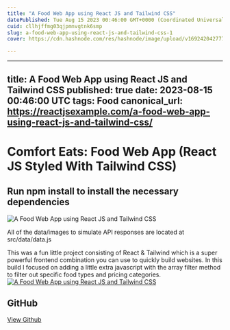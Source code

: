 ```yaml
---
title: "A Food Web App using React JS and Tailwind CSS"
datePublished: Tue Aug 15 2023 00:46:00 GMT+0000 (Coordinated Universal Time)
cuid: cllhjffmg03qjpmnvgtnk6smp
slug: a-food-web-app-using-react-js-and-tailwind-css-1
cover: https://cdn.hashnode.com/res/hashnode/image/upload/v1692420427770/27cb869a-96c2-400e-b863-4b65ab48aad3.jpeg

---
```


---
title: A Food Web App using React JS and Tailwind CSS
published: true
date: 2023-08-15 00:46:00 UTC
tags: Food
canonical_url: https://reactjsexample.com/a-food-web-app-using-react-js-and-tailwind-css/
---

# Comfort Eats: Food Web App (React JS Styled With Tailwind CSS)

## Run npm install to install the necessary dependencies
 ![A Food Web App using React JS and Tailwind CSS](https://cdn.hashnode.com/res/hashnode/image/upload/v1692420427770/27cb869a-96c2-400e-b863-4b65ab48aad3.jpeg)

All of the data/images to simulate API responses are located at src/data/data.js

This was a fun little project consisting of React & Tailwind which is a super powerful frontend combination you can use to quickly build websites. In this build I focused on adding a little extra javascript with the array filter method to filter out specific food types and pricing categories.[![A Food Web App using React JS and Tailwind CSS](https://cdn.hashnode.com/res/hashnode/image/upload/v1692420429643/d582105f-2423-4d93-9c2a-509e2de21193.png)](https://user-images.githubusercontent.com/115655242/259903913-6590df08-a9b0-4811-8acb-cfba38e5ca84.png)

## GitHub

[View Github](https://github.com/swooshcode/Comfort-Eats-Web-App?ref=reactjsexample.com)